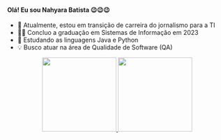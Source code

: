 #### Olá! Eu sou Nahyara Batista 😉😉😉

* 🔭 Atualmente, estou em transição de carreira do jornalismo para a TI
* 👩‍🎓 Concluo a graduação em Sistemas de Informação em 2023
* 🌱 Estudando as linguagens Java e Python
* 💡 Busco atuar na área de Qualidade de Software (QA)

<div align="center">
  <a href="https://github.com/nahyarabs">
  <img height="170em" src="https://github-readme-stats.vercel.app/api?username=nahyarabs&show_icons=true&theme=calm&include_all_commits=true&count_private=true"/>
  <img height="170em" src="https://github-readme-stats.vercel.app/api/top-langs/?username=nahyarabs&layout=compact&langs_count=6&theme=calm"/>
</div>
